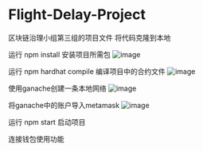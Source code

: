 # Flight-Delay-Project
区块链治理小组第三组的项目文件
将代码克隆到本地

运行 npm install 安装项目所需包
![image](https://github.com/TsumikiQAQ/Flight-Delay-Project/assets/116857998/b7f70552-4344-4ae7-85d6-f2c29989550a)

运行 npm hardhat compile 编译项目中的合约文件
![image](https://github.com/TsumikiQAQ/Flight-Delay-Project/assets/116857998/92d16fc0-c6ce-444b-b057-c8f7482e964b)

使用ganache创建一条本地网络
![image](https://github.com/TsumikiQAQ/Flight-Delay-Project/assets/116857998/1e6e85d3-fbf9-4ca5-a192-0c9e86fba031)

将ganache中的账户导入metamask
![image](https://github.com/TsumikiQAQ/Flight-Delay-Project/assets/116857998/036b1a6f-2541-451b-ac99-64e7fc07cde4)

运行 npm start 启动项目

连接钱包使用功能
